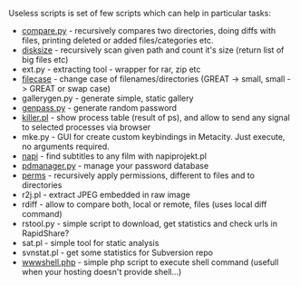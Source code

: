 Useless scripts is set of few scripts which can help in particular tasks:

* [compare.py](https://github.com/mysz/useless-scripts/wiki/Compare.py) - recursively compares two directories, doing diffs with files, printing deleted or added files/categories etc.
* [disksize](https://github.com/mysz/useless-scripts/wiki/Disksize) - recursively scan given path and count it's size (return list of big files etc)
* ext.py - extracting tool - wrapper for rar, zip etc
* [filecase](https://github.com/mysz/useless-scripts/wiki/Filecase) - change case of filenames/directories (GREAT -> small, small -> GREAT or swap case)
* gallerygen.py - generate simple, static gallery
* [genpass.py](https://github.com/mysz/useless-scripts/wiki/Genpass.py) - generate random password
* [killer.pl](https://github.com/mysz/useless-scripts/wiki/Killer.pl) - show process table (result of ps), and allow to send any signal to selected processes via browser
* mke.py - GUI for create custom keybindings in Metacity. Just execute, no arguments required.
* [napi](https://github.com/mysz/useless-scripts/wiki/Napi) - find subtitles to any film with napiprojekt.pl
* [pdmanager.py](https://github.com/mysz/useless-scripts/wiki/Pdmanager.py) - manage your password database
* [perms](https://github.com/mysz/useless-scripts/wiki/Perms) - recursively apply permissions, different to files and to directories
* r2j.pl - extract JPEG embedded in raw image
* rdiff - allow to compare both, local or remote, files (uses local diff command)
* rstool.py - simple script to download, get statistics and check urls in RapidShare?
* sat.pl - simple tool for static analysis
* svnstat.pl - get some statistics for Subversion repo
* [wwwshell.php](https://github.com/mysz/useless-scripts/wiki/Wwwshell.php) - simple php script to execute shell command (usefull when your hosting doesn't provide shell...) 
